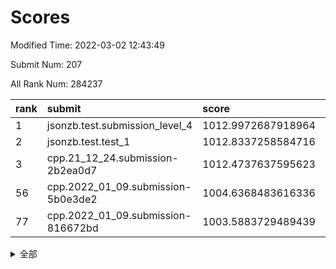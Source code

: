 # Scores

Modified Time: 2022-03-02 12:43:49

Submit Num: 207

All Rank Num: 284237

| rank |               submit               |       score        |       sigma        | pk_num |
| :--- | :--------------------------------- | :----------------- | :----------------- | :----- |
| 1    | jsonzb.test.submission_level_4     | 1012.9972687918964 | 0.829600027392932  | 5496   |
| 2    | jsonzb.test.test_1                 | 1012.8337258584716 | 0.8013249481543314 | 5491   |
| 3    | cpp.21_12_24.submission-2b2ea0d7   | 1012.4737637595623 | 0.7953298473599064 | 5493   |
| 56   | cpp.2022_01_09.submission-5b0e3de2 | 1004.6368483616336 | 0.7091384779964106 | 5493   |
| 77   | cpp.2022_01_09.submission-816672bd | 1003.5883729489439 | 0.7174757304665724 | 5489   |


<details>
<summary>全部</summary>

| rank |                 submit                 |       score        |       sigma        | pk_num |
| :--- | :------------------------------------- | :----------------- | :----------------- | :----- |
| 1    | jsonzb.test.submission_level_4         | 1012.9972687918964 | 0.829600027392932  | 5496   |
| 2    | jsonzb.test.test_1                     | 1012.8337258584716 | 0.8013249481543314 | 5491   |
| 3    | cpp.21_12_24.submission-2b2ea0d7       | 1012.4737637595623 | 0.7953298473599064 | 5493   |
| 4    | gobigger.level_3.submission_level_3_15 | 1011.6188679287103 | 0.7755697458582992 | 5489   |
| 5    | gobigger.level_3.submission_level_3_10 | 1011.3777421555505 | 0.7672157730521264 | 5492   |
| 6    | gobigger.level_3.submission_level_3_12 | 1011.2632841149556 | 0.760508047404627  | 5492   |
| 7    | gobigger.level_3.submission_level_3_44 | 1011.1383724367332 | 0.7904032479125784 | 5496   |
| 8    | gobigger.level_3.submission_level_3_19 | 1011.0071524980043 | 0.756663901163944  | 5496   |
| 9    | gobigger.level_3.submission_level_3_20 | 1010.9011494529581 | 0.7783473403571334 | 5494   |
| 10   | gobigger.level_3.submission_level_3_42 | 1010.8314466894501 | 0.7776327875053537 | 5493   |
| 11   | gobigger.level_3.submission_level_3_34 | 1010.7639155881684 | 0.7673671931343259 | 5493   |
| 12   | gobigger.level_3.submission_level_3_24 | 1010.6653373245412 | 0.7522753722485297 | 5497   |
| 13   | gobigger.level_3.submission_level_3_35 | 1010.6544032435912 | 0.7469501292381153 | 5494   |
| 14   | gobigger.level_3.submission_level_3_28 | 1010.6371086601521 | 0.7572580071188025 | 5496   |
| 15   | gobigger.level_3.submission_level_3_13 | 1010.6076893869116 | 0.7683238434072241 | 5495   |
| 16   | gobigger.level_3.submission_level_3_32 | 1010.5598069705921 | 0.7758000807018669 | 5494   |
| 17   | gobigger.level_3.submission_level_3_25 | 1010.5486407956726 | 0.787543788460154  | 5489   |
| 18   | gobigger.level_3.submission_level_3_7  | 1010.5308182240068 | 0.751161123951141  | 5497   |
| 19   | gobigger.level_3.submission_level_3_38 | 1010.4400638458781 | 0.7732080296181719 | 5495   |
| 20   | gobigger.level_3.submission_level_3_40 | 1010.4292658335415 | 0.783195184340511  | 5499   |
| 21   | gobigger.level_3.submission_level_3_9  | 1010.2815117472805 | 0.7446303692093722 | 5492   |
| 22   | gobigger.level_3.submission_level_3_5  | 1010.2716956943347 | 0.7822762737878647 | 5492   |
| 23   | gobigger.level_3.submission_level_3_8  | 1010.1769038892209 | 0.7585133515865583 | 5494   |
| 24   | gobigger.level_3.submission_level_3_33 | 1010.1745736047791 | 0.7591253882309016 | 5498   |
| 25   | gobigger.level_3.submission_level_3_11 | 1010.1285255638555 | 0.7350296509402919 | 5489   |
| 26   | gobigger.level_3.submission_level_3_31 | 1010.1144907794834 | 0.7504091704834506 | 5491   |
| 27   | gobigger.level_3.submission_level_3_2  | 1010.0860612134715 | 0.7534403152683372 | 5496   |
| 28   | gobigger.level_3.submission_level_3_1  | 1010.0752789132811 | 0.746908387229822  | 5490   |
| 29   | gobigger.level_3.submission_level_3_0  | 1010.0644978380421 | 0.7436692827219042 | 5486   |
| 30   | gobigger.level_3.submission_level_3_48 | 1009.993906301712  | 0.7488890696433219 | 5492   |
| 31   | gobigger.level_3.submission_level_3_41 | 1009.9780162290843 | 0.7562888599496356 | 5493   |
| 32   | gobigger.level_3.submission_level_3_45 | 1009.8397109947622 | 0.7525328208934003 | 5495   |
| 33   | gobigger.level_3.submission_level_3_16 | 1009.8022149112809 | 0.7582742997932991 | 5491   |
| 34   | gobigger.level_3.submission_level_3_29 | 1009.7969697153512 | 0.7707757257394287 | 5490   |
| 35   | gobigger.level_3.submission_level_3_26 | 1009.6278437441573 | 0.75835342088937   | 5496   |
| 36   | gobigger.level_3.submission_level_3_47 | 1009.623801194883  | 0.7492655721885312 | 5494   |
| 37   | gobigger.level_3.submission_level_3_23 | 1009.5908649295342 | 0.7552197105665368 | 5485   |
| 38   | gobigger.level_3.submission_level_3_36 | 1009.5132478779497 | 0.7605666154105559 | 5493   |
| 39   | gobigger.level_3.submission_level_3_30 | 1009.5015145920445 | 0.7642538757021067 | 5492   |
| 40   | gobigger.level_3.submission_level_3_14 | 1009.4944960467616 | 0.7417754978464828 | 5493   |
| 41   | gobigger.level_3.submission_level_3_37 | 1009.485762140202  | 0.7634571108908857 | 5493   |
| 42   | gobigger.level_3.submission_level_3_3  | 1009.4855433526992 | 0.751901690636103  | 5494   |
| 43   | gobigger.level_3.submission_level_3_22 | 1009.2970841396549 | 0.7471477641699197 | 5492   |
| 44   | gobigger.level_3.submission_level_3_49 | 1009.2514291128756 | 0.7416057036078102 | 5496   |
| 45   | gobigger.level_3.submission_level_3_27 | 1009.2204473926405 | 0.7546027952296245 | 5489   |
| 46   | gobigger.level_3.submission_level_3_4  | 1009.2080718154184 | 0.7549406353197715 | 5492   |
| 47   | gobigger.level_3.submission_level_3_39 | 1009.0778897912114 | 0.7659515398143034 | 5489   |
| 48   | gobigger.level_3.submission_level_3_21 | 1008.6784810347968 | 0.7576819337524292 | 5495   |
| 49   | gobigger.level_3.submission_level_3_18 | 1008.5148010134592 | 0.7508547246994889 | 5491   |
| 50   | gobigger.level_3.submission_level_3_43 | 1008.5074463972287 | 0.7435066931941159 | 5499   |
| 51   | gobigger.level_3.submission_level_3_46 | 1008.4496450458458 | 0.7384575215674505 | 5494   |
| 52   | gobigger.level_3.submission_level_3_17 | 1008.3232554585808 | 0.7380856427521275 | 5498   |
| 53   | gobigger.level_3.submission_level_3_6  | 1008.2329701331126 | 0.7339843448353858 | 5492   |
| 54   | gobigger.level_1.submission_level_1_22 | 1005.4610446235795 | 0.7343602606085248 | 5485   |
| 55   | gobigger.level_1.submission_level_1_23 | 1005.0525328514401 | 0.725141083730359  | 5492   |
| 56   | cpp.2022_01_09.submission-5b0e3de2     | 1004.6368483616336 | 0.7091384779964106 | 5493   |
| 57   | gobigger.level_1.submission_level_1_39 | 1004.4432678701663 | 0.7200422708010624 | 5495   |
| 58   | gobigger.level_1.submission_level_1_33 | 1004.4311765400629 | 0.7069127565800957 | 5493   |
| 59   | gobigger.level_1.submission_level_1_48 | 1004.2216463663539 | 0.7044174825776038 | 5493   |
| 60   | gobigger.level_1.submission_level_1_26 | 1004.210956468228  | 0.7326499742037458 | 5487   |
| 61   | gobigger.level_1.submission_level_1_7  | 1004.204985619531  | 0.7216068817147745 | 5498   |
| 62   | gobigger.level_1.submission_level_1_31 | 1004.2043313010556 | 0.712799352970877  | 5491   |
| 63   | gobigger.level_1.submission_level_1_49 | 1004.1864984301727 | 0.7196894612963736 | 5488   |
| 64   | gobigger.level_1.submission_level_1_43 | 1004.1739626917823 | 0.7182204225227632 | 5490   |
| 65   | gobigger.level_1.submission_level_1_18 | 1004.1504121912727 | 0.7330165267967989 | 5488   |
| 66   | gobigger.level_1.submission_level_1_17 | 1004.0944350672023 | 0.7355994575289166 | 5498   |
| 67   | gobigger.level_1.submission_level_1_38 | 1004.0885433217035 | 0.7287618700983775 | 5495   |
| 68   | gobigger.level_1.submission_level_1_19 | 1004.0382706936095 | 0.715882385643058  | 5492   |
| 69   | gobigger.level_1.submission_level_1_27 | 1003.9743618230493 | 0.7249125361761596 | 5489   |
| 70   | gobigger.level_1.submission_level_1_35 | 1003.9198894344427 | 0.7176877096733131 | 5491   |
| 71   | gobigger.level_1.submission_level_1_11 | 1003.9060247668314 | 0.7323785854232814 | 5493   |
| 72   | gobigger.level_1.submission_level_1_12 | 1003.8281634535772 | 0.7250297700891806 | 5492   |
| 73   | gobigger.level_1.submission_level_1_30 | 1003.7399117842754 | 0.7230657357582239 | 5493   |
| 74   | gobigger.level_1.submission_level_1_5  | 1003.7265864815247 | 0.7186179948175551 | 5493   |
| 75   | gobigger.level_1.submission_level_1_24 | 1003.6776847264298 | 0.714570940144521  | 5495   |
| 76   | gobigger.level_1.submission_level_1_16 | 1003.6118187576313 | 0.725953279661374  | 5496   |
| 77   | cpp.2022_01_09.submission-816672bd     | 1003.5883729489439 | 0.7174757304665724 | 5489   |
| 78   | gobigger.level_1.submission_level_1_13 | 1003.5352609612427 | 0.7159752548622628 | 5491   |
| 79   | gobigger.level_1.submission_level_1_2  | 1003.52826118711   | 0.7261563133789285 | 5493   |
| 80   | gobigger.level_1.submission_level_1_14 | 1003.5155244391539 | 0.710883952850509  | 5491   |
| 81   | gobigger.level_1.submission_level_1_36 | 1003.3463563060255 | 0.7079506070553002 | 5493   |
| 82   | gobigger.level_1.submission_level_1_25 | 1003.3382651641512 | 0.7061273697417246 | 5497   |
| 83   | gobigger.level_1.submission_level_1_46 | 1003.3342867182417 | 0.7133911142015261 | 5496   |
| 84   | gobigger.level_1.submission_level_1_4  | 1003.3265330589605 | 0.7088264651478365 | 5491   |
| 85   | gobigger.level_1.submission_level_1_28 | 1003.3260849350496 | 0.7184290446172182 | 5489   |
| 86   | gobigger.level_1.submission_level_1_15 | 1003.3246827697499 | 0.7074097586907085 | 5492   |
| 87   | gobigger.level_1.submission_level_1_32 | 1003.2901295682204 | 0.7083216195050647 | 5495   |
| 88   | gobigger.level_1.submission_level_1_44 | 1003.274644424317  | 0.7191966419115793 | 5486   |
| 89   | gobigger.level_1.submission_level_1_37 | 1003.1942362970744 | 0.7120177435067468 | 5495   |
| 90   | gobigger.level_1.submission_level_1_21 | 1003.0863227954396 | 0.7218984008839254 | 5496   |
| 91   | gobigger.level_1.submission_level_1_0  | 1003.0231881723796 | 0.7168907885805118 | 5494   |
| 92   | gobigger.level_1.submission_level_1_10 | 1002.9773433814717 | 0.7139201239659091 | 5493   |
| 93   | gobigger.level_1.submission_level_1_20 | 1002.9478182985412 | 0.7113572645576707 | 5500   |
| 94   | gobigger.level_1.submission_level_1_6  | 1002.9218986475195 | 0.7079258721879629 | 5489   |
| 95   | gobigger.level_1.submission_level_1_9  | 1002.9193876502336 | 0.7156844560641727 | 5489   |
| 96   | gobigger.level_1.submission_level_1_47 | 1002.9023919840836 | 0.7138668556018035 | 5490   |
| 97   | gobigger.level_1.submission_level_1_40 | 1002.7909783228401 | 0.710051550470228  | 5496   |
| 98   | gobigger.level_1.submission_level_1_29 | 1002.7869766979583 | 0.7213633365122848 | 5488   |
| 99   | gobigger.level_1.submission_level_1_41 | 1002.6666200417155 | 0.7099419948905733 | 5492   |
| 100  | gobigger.level_1.submission_level_1_1  | 1002.5597858750465 | 0.7154000486517523 | 5498   |
| 101  | gobigger.level_1.submission_level_1_8  | 1002.4150077398403 | 0.7087353677880708 | 5487   |
| 102  | gobigger.level_1.submission_level_1_3  | 1002.3706560161047 | 0.7250214089871715 | 5492   |
| 103  | gobigger.level_1.submission_level_1_34 | 1002.0223700634704 | 0.7110257043494317 | 5487   |
| 104  | gobigger.level_1.submission_level_1_42 | 1001.9085441968983 | 0.7290150958583583 | 5493   |
| 105  | gobigger.level_1.submission_level_1_45 | 1001.7238814158725 | 0.7123661744945335 | 5492   |
| 106  | gobigger.random.submission_random_39   | 998.1053982889425  | 0.7053577281145124 | 5491   |
| 107  | gobigger.random.submission_random_13   | 997.6422387909863  | 0.6996619231103132 | 5492   |
| 108  | gobigger.random.submission_random_40   | 997.1680043486044  | 0.708514308011927  | 5493   |
| 109  | gobigger.random.submission_random_5    | 997.1431458464583  | 0.7188781555798135 | 5492   |
| 110  | gobigger.random.submission_random_46   | 996.9823070883218  | 0.7060319279072256 | 5491   |
| 111  | gobigger.random.submission_random_0    | 996.8733413631169  | 0.7094135199375489 | 5489   |
| 112  | gobigger.random.submission_random_29   | 996.7117320287181  | 0.7128258448222421 | 5492   |
| 113  | gobigger.random.submission_random_15   | 996.5209868642875  | 0.7249154539741336 | 5492   |
| 114  | gobigger.random.submission_random_10   | 996.5192231267038  | 0.7292802051953627 | 5492   |
| 115  | gobigger.random.submission_random_43   | 996.4692394100597  | 0.7091707129722606 | 5491   |
| 116  | gobigger.random.submission_random_34   | 996.4516314063632  | 0.7112657344796613 | 5491   |
| 117  | gobigger.random.submission_random_9    | 996.4421363896456  | 0.7156554174766616 | 5496   |
| 118  | gobigger.random.submission_random_48   | 996.3940238298272  | 0.7092172069192967 | 5492   |
| 119  | gobigger.random.submission_random_22   | 996.3723194306677  | 0.7146900929203405 | 5488   |
| 120  | gobigger.random.submission_random_18   | 996.3398698474356  | 0.7023778767648694 | 5493   |
| 121  | gobigger.random.submission_random_11   | 996.2947575564688  | 0.715004205383194  | 5492   |
| 122  | gobigger.random.submission_random_7    | 996.2920386027319  | 0.7184729811583146 | 5489   |
| 123  | gobigger.random.submission_random_30   | 996.2101774508321  | 0.7129786041302373 | 5493   |
| 124  | gobigger.random.submission_random_45   | 996.140847807156   | 0.7073560178687981 | 5493   |
| 125  | gobigger.random.submission_random_3    | 996.099079069927   | 0.7098526158469043 | 5495   |
| 126  | gobigger.random.submission_random_19   | 996.0100810841076  | 0.7189274373294026 | 5489   |
| 127  | gobigger.random.submission_random_17   | 995.9754380283327  | 0.7184590550737014 | 5492   |
| 128  | gobigger.random.submission_random_12   | 995.9300432384998  | 0.7022472770344861 | 5493   |
| 129  | gobigger.random.submission_random_32   | 995.879359839623   | 0.7090577146624187 | 5495   |
| 130  | gobigger.random.submission_random_24   | 995.8483246795231  | 0.7239331351042644 | 5492   |
| 131  | gobigger.random.submission_random_8    | 995.7914595668444  | 0.7074669225171362 | 5490   |
| 132  | gobigger.random.submission_random_31   | 995.7824780426171  | 0.709692083374453  | 5492   |
| 133  | gobigger.random.submission_random_41   | 995.7563076061958  | 0.70968528145138   | 5489   |
| 134  | gobigger.random.submission_random_4    | 995.7363770030175  | 0.7232330521247268 | 5493   |
| 135  | gobigger.random.submission_random_28   | 995.7213163106663  | 0.71609660760945   | 5490   |
| 136  | gobigger.random.submission_random_16   | 995.7047023153539  | 0.7183022057732605 | 5493   |
| 137  | gobigger.random.submission_random_36   | 995.5840815180079  | 0.7127808598954704 | 5488   |
| 138  | gobigger.random.submission_random_44   | 995.5467964897786  | 0.7230049266846693 | 5497   |
| 139  | gobigger.random.submission_random_27   | 995.5344706497813  | 0.7110534944488833 | 5494   |
| 140  | gobigger.random.submission_random_42   | 995.4896194401961  | 0.721301658117931  | 5492   |
| 141  | gobigger.random.submission_random_25   | 995.4873229429492  | 0.7127681199765584 | 5491   |
| 142  | gobigger.random.submission_random_47   | 995.4383250595407  | 0.7146629522854647 | 5493   |
| 143  | gobigger.random.submission_random_20   | 995.3533576019469  | 0.7142981496908101 | 5492   |
| 144  | gobigger.random.submission_random_38   | 995.3280753397489  | 0.7163167665169853 | 5488   |
| 145  | gobigger.random.submission_random_14   | 995.277424215157   | 0.7008196605550204 | 5492   |
| 146  | gobigger.random.submission_random_33   | 995.2481328065986  | 0.7120337565609773 | 5490   |
| 147  | gobigger.random.submission_random_23   | 995.1298242519159  | 0.7250487749588154 | 5491   |
| 148  | gobigger.random.submission_random_37   | 995.1263279834345  | 0.7141046913768262 | 5491   |
| 149  | gobigger.random.submission_random_26   | 995.1091601105777  | 0.7201572091026143 | 5489   |
| 150  | gobigger.random.submission_random_49   | 995.0732259157477  | 0.7115879489575372 | 5494   |
| 151  | gobigger.random.submission_random_2    | 995.0672644919954  | 0.7132072866826181 | 5491   |
| 152  | gobigger.random.submission_random_21   | 994.9740514820608  | 0.7143207621314217 | 5489   |
| 153  | gobigger.random.submission_random_1    | 994.815888266995   | 0.7039673633976934 | 5496   |
| 154  | gobigger.random.submission_random_6    | 994.7310064321379  | 0.7093922648713001 | 5493   |
| 155  | gobigger.random.submission_random_35   | 994.550629446542   | 0.7100609870634823 | 5494   |
| 156  | gobigger.level_2.submission_level_2_27 | 993.7637802413581  | 0.7390224444224407 | 5494   |
| 157  | gobigger.level_2.submission_level_2_19 | 993.7261114985089  | 0.7167123174671498 | 5491   |
| 158  | gobigger.level_2.submission_level_2_41 | 993.5652661420737  | 0.7432013548077085 | 5492   |
| 159  | gobigger.level_2.submission_level_2_24 | 993.3715586688686  | 0.7462327718630284 | 5489   |
| 160  | gobigger.level_2.submission_level_2_3  | 993.368400627976   | 0.7389047738397244 | 5490   |
| 161  | gobigger.level_2.submission_level_2_10 | 992.9497734044305  | 0.7309052907157533 | 5493   |
| 162  | gobigger.level_2.submission_level_2_17 | 992.9051465049245  | 0.7489035743098915 | 5498   |
| 163  | gobigger.level_2.submission_level_2_18 | 992.8449584301172  | 0.7362430793037218 | 5493   |
| 164  | gobigger.level_2.submission_level_2_8  | 992.8376410229923  | 0.7260290048883478 | 5495   |
| 165  | gobigger.level_2.submission_level_2_21 | 992.7928561018293  | 0.7434838533662711 | 5494   |
| 166  | gobigger.level_2.submission_level_2_6  | 992.7358428542761  | 0.7569650058783718 | 5490   |
| 167  | gobigger.level_2.submission_level_2_23 | 992.6859127287404  | 0.7488048253835127 | 5493   |
| 168  | gobigger.level_2.submission_level_2_35 | 992.6547633058084  | 0.7455665925612905 | 5489   |
| 169  | gobigger.level_2.submission_level_2_7  | 992.6505304496941  | 0.7634241929734131 | 5491   |
| 170  | gobigger.level_2.submission_level_2_2  | 992.6124064174322  | 0.7227645966565132 | 5493   |
| 171  | gobigger.level_2.submission_level_2_0  | 992.606172453002   | 0.7473082544481982 | 5492   |
| 172  | gobigger.level_2.submission_level_2_20 | 992.4108761865872  | 0.7372364985965335 | 5491   |
| 173  | gobigger.level_2.submission_level_2_29 | 992.2877686730716  | 0.748745120782714  | 5495   |
| 174  | gobigger.level_2.submission_level_2_12 | 992.2793863126226  | 0.7411420936428846 | 5493   |
| 175  | gobigger.level_2.submission_level_2_15 | 992.2189189611261  | 0.7367447308422987 | 5495   |
| 176  | gobigger.level_2.submission_level_2_47 | 992.1470206936123  | 0.7423668887285518 | 5492   |
| 177  | gobigger.level_2.submission_level_2_38 | 992.1041393384044  | 0.7445635231304021 | 5493   |
| 178  | gobigger.level_2.submission_level_2_34 | 992.0788002885951  | 0.7620408887488632 | 5495   |
| 179  | gobigger.level_2.submission_level_2_48 | 991.9472288235531  | 0.7381036019039069 | 5489   |
| 180  | gobigger.level_2.submission_level_2_37 | 991.907627270187   | 0.7497080344410194 | 5488   |
| 181  | gobigger.level_2.submission_level_2_36 | 991.8167976209813  | 0.7558077613270104 | 5494   |
| 182  | gobigger.level_2.submission_level_2_22 | 991.7735633794493  | 0.7406150011110043 | 5494   |
| 183  | gobigger.level_2.submission_level_2_14 | 991.7241076235772  | 0.7458751505594685 | 5490   |
| 184  | gobigger.level_2.submission_level_2_9  | 991.69839546967    | 0.7674489572214811 | 5492   |
| 185  | gobigger.level_2.submission_level_2_11 | 991.685026702655   | 0.7451586728399588 | 5489   |
| 186  | gobigger.level_2.submission_level_2_42 | 991.6683440324867  | 0.7550254365726813 | 5494   |
| 187  | gobigger.level_2.submission_level_2_28 | 991.612965543969   | 0.7418264283619719 | 5497   |
| 188  | gobigger.level_2.submission_level_2_44 | 991.4878258850852  | 0.7725460315965805 | 5496   |
| 189  | gobigger.level_2.submission_level_2_1  | 991.4684862064007  | 0.7535235333277849 | 5493   |
| 190  | gobigger.level_2.submission_level_2_25 | 991.46356209525    | 0.7598047596888922 | 5493   |
| 191  | gobigger.level_2.submission_level_2_5  | 991.4533866447838  | 0.7430626306854105 | 5490   |
| 192  | gobigger.level_2.submission_level_2_4  | 991.4503402872796  | 0.7591798158538096 | 5499   |
| 193  | gobigger.level_2.submission_level_2_30 | 991.4312885014532  | 0.7450615206119856 | 5493   |
| 194  | gobigger.level_2.submission_level_2_32 | 991.2542669553949  | 0.7566440959897707 | 5493   |
| 195  | gobigger.level_2.submission_level_2_49 | 991.2310919253098  | 0.7544886294903163 | 5493   |
| 196  | gobigger.level_2.submission_level_2_40 | 991.1768496512966  | 0.75796138975815   | 5495   |
| 197  | gobigger.level_2.submission_level_2_33 | 991.1297147065665  | 0.7572801668320016 | 5490   |
| 198  | gobigger.level_2.submission_level_2_39 | 991.0871660426319  | 0.7561980334392855 | 5498   |
| 199  | gobigger.level_2.submission_level_2_16 | 991.055773387222   | 0.7469834453594595 | 5493   |
| 200  | gobigger.level_2.submission_level_2_31 | 991.0406301840774  | 0.7577411170470758 | 5494   |
| 201  | gobigger.level_2.submission_level_2_45 | 991.0161607866937  | 0.7627200012511959 | 5488   |
| 202  | gobigger.level_2.submission_level_2_13 | 990.6715635576769  | 0.7482610753427438 | 5494   |
| 203  | gobigger.level_2.submission_level_2_43 | 990.4076416873407  | 0.7628133397381829 | 5492   |
| 204  | gobigger.level_2.submission_level_2_26 | 990.1442817107962  | 0.7689191015550368 | 5496   |
| 205  | gobigger.level_2.submission_level_2_46 | 989.7762508866541  | 0.7894861313772883 | 5494   |
| 206  | gobigger.none.submission_none_0        | 977.2598667410264  | 1.3108672919833897 | 5493   |
| 207  | gobigger.none.submission_none_1        | 975.5269518951318  | 1.5183244411768058 | 5495   |

</details>